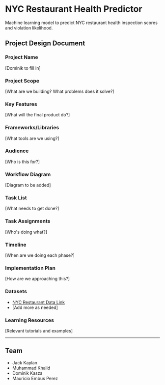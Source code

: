 # NYC Restaurant Health Predictor

Machine learning model to predict NYC restaurant health inspection scores and violation likelihood.

## Project Design Document

### Project Name
[Dominik to fill in]

### Project Scope
[What are we building? What problems does it solve?]

### Key Features
[What will the final product do?]

### Frameworks/Libraries
[What tools are we using?]

### Audience
[Who is this for?]

### Workflow Diagram
[Diagram to be added]

### Task List
[What needs to get done?]

### Task Assignments
[Who's doing what?]

### Timeline
[When are we doing each phase?]

### Implementation Plan
[How are we approaching this?]

### Datasets
- [NYC Restaurant Data Link](https://data.cityofnewyork.us/Health/Restaurant-Grades/gra9-xbjk/about_data)
- [Add more as needed]

### Learning Resources
[Relevant tutorials and examples]

---

## Team
- Jack Kaplan
- Muhammad Khalid  
- Dominik Kasza
- Mauricio Embus Perez
